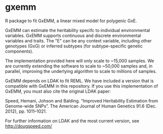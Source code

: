 # gxemm
R package to fit GxEMM,  a linear mixed model for polygenic GxE.

GxEMM can estimate the heritability specifc to individual environmental variables. GxEMM supports continuous and discrete environmental variables and traits. The "E" can be any context variable, including other genotypes (GxG) or inferred subtypes (for subtype-specific genetic components).

The implementation provided here will only scale to ~15,000 samples. We are currently extending the software to scale to ~50,000 samples and, in parallel, improving the underlying algorithm to scale to millions of samples.

GxEMM depends on LDAK to fit REML. We have included a version that is compatible with GxEMM in this repository. If you use this implementation of GxEMM, you must also cite the original LDAK paper:

Speed, Hemani, Johson and Balding. “Improved Heritability Estimation from Genome-wide SNPs”. The American Journal of Human Genetics 91.6 (Dec. 2012), pp. 1011–1021.

For further information on LDAK and the most current version, see http://dougspeed.com/
